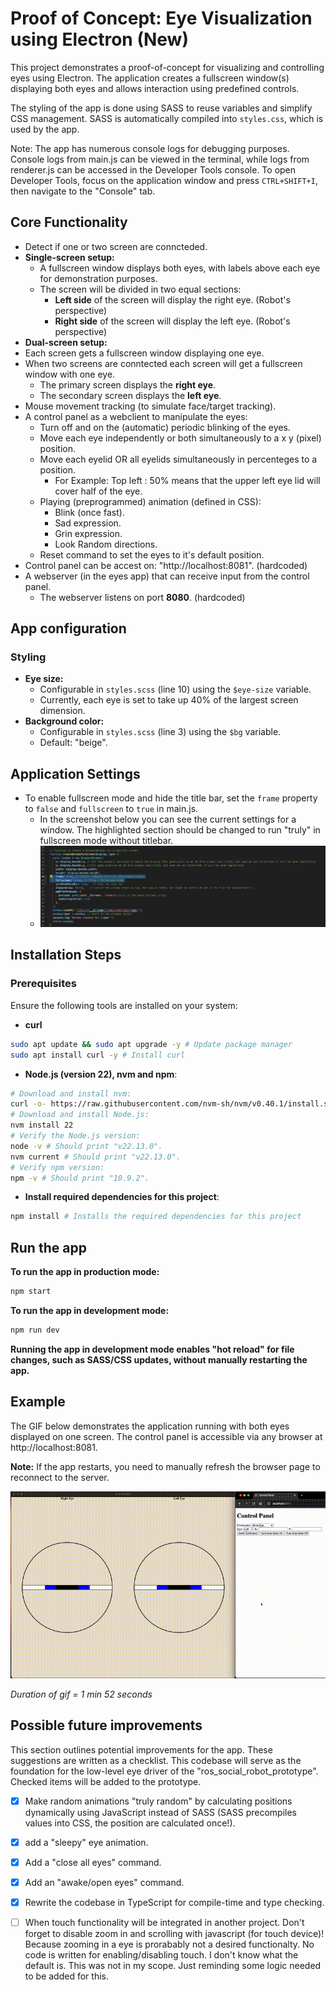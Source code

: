 # Proof of Concept: Eye Visualization using Electron (New)

This project demonstrates a proof-of-concept for visualizing and controlling eyes using Electron. The application creates a fullscreen window(s) displaying both eyes and allows interaction using predefined controls.

The styling of the app is done using SASS to reuse variables and simplify CSS management. SASS is automatically compiled into `styles.css`, which is used by the app.

Note: The app has numerous console logs for debugging purposes. Console logs from main.js can be viewed in the terminal, while logs from renderer.js can be accessed in the Developer Tools console. To open Developer Tools, focus on the application window and press `CTRL+SHIFT+I`, then navigate to the "Console" tab.

## Core Functionality
- Detect if one or two screen are conncteded.
- **Single-screen setup:**  
    - A fullscreen window displays both eyes, with labels above each eye for demonstration purposes.
    - The screen will be divided in two equal sections:
        - **Left side** of the screen will display the right eye. (Robot's perspective)
        - **Right side** of the screen will display the left eye. (Robot's perspective)
- **Dual-screen setup:**  
- Each screen gets a fullscreen window displaying one eye.
- When two screens are conntected each screen will get a fullscreen window with one eye.
    - The primary screen displays the **right eye**.
    - The secondary screen displays the **left eye**.
- Mouse movement tracking (to simulate face/target tracking).
- A control panel as a webclient to manipulate the eyes:
    - Turn off and on the (automatic) periodic blinking of the eyes.
    - Move each eye independently or both simultaneously to a x y (pixel) position.
    - Move each eyelid OR all eyelids simultaneously in percenteges to a position.
        - For Example: Top left : 50% means that the upper left eye lid will cover half of the eye.
    - Playing (preprogrammed) animation (defined in CSS):
        - Blink (once fast).
        - Sad expression.
        - Grin expression.
        - Look Random directions.
    - Reset command to set the eyes to it's default position.
 - Control panel can be accest on: "http://localhost:8081". (hardcoded)
 - A webserver (in the eyes app) that can receive input from the control panel.
    - The webserver listens on port **8080**. (hardcoded)
    

## App configuration

### Styling
- **Eye size:**
    - Configurable in `styles.scss` (line 10) using the `$eye-size` variable.
    - Currently, each eye is set to take up 40% of the largest screen dimension.
- **Background color:**
    - Configurable in `styles.scss` (line 3) using the `$bg` variable.
    - Default: "beige".

## Application Settings
- To enable fullscreen mode and hide the title bar, set the `frame` property to `false` and `fullscreen` to `true` in main.js.
    - In the screenshot below you can see the current settings for a window. The highlighted section should be changed to run "truly" in fullscreen mode without titlebar.
    - ![screen-settings](./Screen_settings.png) 

## Installation Steps

### Prerequisites

Ensure the following tools are installed on your system:

- **curl**
```bash
sudo apt update && sudo apt upgrade -y # Update package manager
sudo apt install curl -y # Install curl
```

- **Node.js (version 22), nvm and npm**:
```bash
# Download and install nvm:
curl -o- https://raw.githubusercontent.com/nvm-sh/nvm/v0.40.1/install.sh | bash
# Download and install Node.js:
nvm install 22
# Verify the Node.js version:
node -v # Should print "v22.13.0".
nvm current # Should print "v22.13.0".
# Verify npm version:
npm -v # Should print "10.9.2".
```

- **Install required dependencies for this project**:
```bash
npm install # Installs the required dependencies for this project
```


## Run the app


**To run the app in production mode:**
```bash
npm start
```

**To run the app in development mode:**
```bash
npm run dev
```
**Running the app in development mode enables "hot reload" for file changes, such as SASS/CSS updates, without manually restarting the app.**

## Example

The GIF below demonstrates the application running with both eyes displayed on one screen. The control panel is accessible via any browser at http://localhost:8081.

**Note:** If the app restarts, you need to manually refresh the browser page to reconnect to the server.

![eye-electron-new](./eye_electron_new.gif)

*Duration of gif = 1 min 52 seconds*

## Possible future improvements
This section outlines potential improvements for the app. These suggestions are written as a checklist. This codebase will serve as the foundation for the low-level eye driver of the "ros_social_robot_prototype". Checked items will be added to the prototype.

- [x] Make random animations "truly random" by calculating positions dynamically using JavaScript instead of SASS (SASS precompiles values into CSS, the position are calculated once!).

- [x] add a "sleepy" eye animation.
- [x] Add a "close all eyes" command.
- [x] Add an "awake/open eyes" command.
- [x] Rewrite the codebase in TypeScript for compile-time and type checking.

- [ ] When touch functionality will be integrated in another project. Don't forget to disable zoom in and scrolling with javascript (for touch device)! Because zooming in a eye is prorabably not a desired functionalty.
No code is written for enabling/disabling touch. I don't know what the default is. This was not in my scope. Just reminding some logic needed to be added for this.